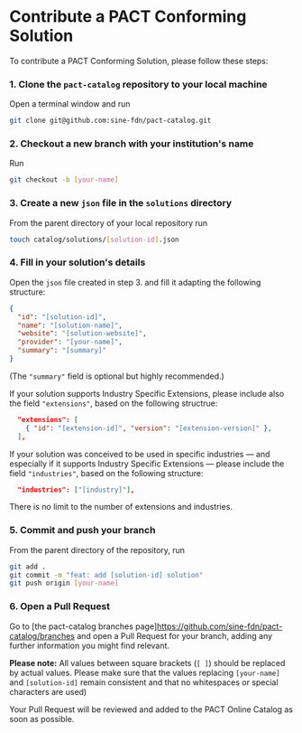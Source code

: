 # Contribute a PACT Conforming Solution

To contribute a PACT Conforming Solution, please follow these steps:

### 1. Clone the `pact-catalog` repository to your local machine

Open a terminal window and run

```sh
git clone git@github.com:sine-fdn/pact-catalog.git
```

### 2. Checkout a new branch with your institution's name

Run

```sh
git checkout -b [your-name]
```

### 3. Create a new `json` file in the `solutions` directory

From the parent directory of your local repository run

```sh
touch catalog/solutions/[solution-id].json
```

### 4. Fill in your solution's details

Open the `json` file created in step 3. and fill it adapting the following structure:

```json
{
  "id": "[solution-id]",
  "name": "[solution-name]",
  "website": "[solution-website]",
  "provider": "[your-name]",
  "summary": "[summary]"
}
```

(The `"summary"` field is optional but highly recommended.)

If your solution supports Industry Specific Extensions, please include also the field `"extensions"`, based on the following structrue:

```json
  "extensions": [
    { "id": "[extension-id]", "version": "[extension-version]" },
  ],
```

If your solution was conceived to be used in specific industries — and especially if it supports Industry Specific Extensions — please include the field `"industries"`, based on the following structure:

```json
  "industries": ["[industry]"],
```

There is no limit to the number of extensions and industries.

### 5. Commit and push your branch

From the parent directory of the repository, run

```sh
git add .
git commit -m "feat: add [solution-id] solution"
git push origin [your-name]
```

### 6. Open a Pull Request

Go to [the pact-catalog branches page]https://github.com/sine-fdn/pact-catalog/branches and open a Pull Request for your branch, adding any further information you might find relevant.


<strong>Please note:</strong> All values between square brackets (`[ ]`) should be replaced by actual values. Please make sure that the values replacing `[your-name]` and `[solution-id]` remain consistent and that no whitespaces or special characters are used)

Your Pull Request will be reviewed and added to the PACT Online Catalog as soon as possible.

